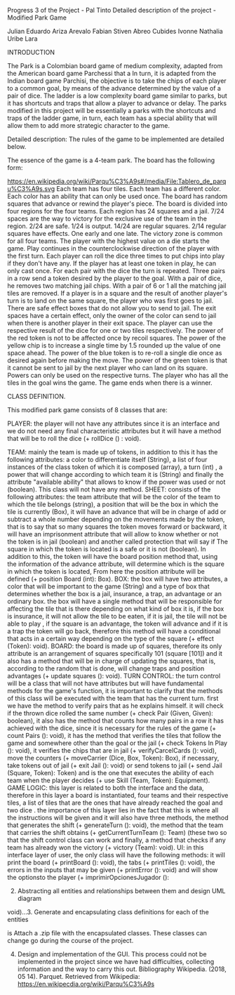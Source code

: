 Progress 3 of the Project - Pal Tinto
Detailed description of the project - Modified Park Game

Julian Eduardo Ariza Arevalo
Fabian Stiven Abreo Cubides
Ivonne Nathalia Uribe Lara

INTRODUCTION

The Park is a Colombian board game of medium complexity, adapted from the American board game Parchessi that a In turn, it is adapted from the Indian board game Parchisi, the objective is to take the chips of each player to a common goal, by means of the advance determined by the value of a pair of dice. The ladder is a low complexity board game similar to parks, but it has shortcuts and traps that allow a player to advance or delay. The parks modified in this project will be essentially a parks with the shortcuts and traps of the ladder game, in turn, each team has a special ability that will allow them to add more strategic character to the game.

Detailed description: The rules of the game to be implemented are detailed below.

The essence of the game is a 4-team park.
The board has the following form:


https://en.wikipedia.org/wiki/Parqu%C3%A9s#/media/File:Tablero_de_parqu%C3%A9s.svg
Each team has four tiles.
Each team has a different color.
Each color has an ability that can only be used once.
The board has random squares that advance or rewind the player's piece.
The board is divided into four regions for the four teams.
Each region has 24 squares and a jail.
7/24 spaces are the way to victory for the exclusive use of the team in the region.
2/24 are safe.
1/24 is output.
14/24 are regular squares.
2/14 regular squares have effects. One early and one late.
The victory zone is common for all four teams.
The player with the highest value on a die starts the game.
Play continues in the counterclockwise direction of the player with the first turn.
Each player can roll the dice three times to put chips into play if they don't have any.
If the player has at least one token in play, he can only cast once.
For each pair with the dice the turn is repeated.
Three pairs in a row send a token desired by the player to the goal.
With a pair of dice, he removes two matching jail chips.
With a pair of 6 or 1 all the matching jail tiles are removed.
If a player is in a square and the result of another player's turn is to land on the same square, the player who was first goes to jail.
There are safe effect boxes that do not allow you to send to jail.
The exit spaces have a certain effect, only the owner of the color can send to jail when there is another player in their exit space.
The player can use the respective result of the dice for one or two tiles respectively.
The power of the red token is not to be affected once by recoil squares.
The power of the yellow chip is to increase a single time by 1.5 rounded up the value of one space ahead.
The power of the blue token is to re-roll a single die once as desired again before making the move.
The power of the green token is that it cannot be sent to jail by the next player who can land on its square.
Powers can only be used on the respective turns.
The player who has all the tiles in the goal wins the game.
The game ends when there is a winner.

CLASS DEFINITION.

This modified park game consists of 8 classes that are:

PLAYER: the player will not have any attributes since it is an interface and we do not need any final characteristic attributes but it will have a method that will be to roll the dice (+ rollDice () : void).

TEAM: mainly the team is made up of tokens, in addition to this it has the following attributes: a color to differentiate itself (String), a list of four instances of the class token of which it is composed (array), a turn (int) , a power that will change according to which team it is (String) and finally the attribute "available ability" that allows to know if the power was used or not (boolean). This class will not have any method.
SHEET: consists of the following attributes: the team attribute that will be the color of the team to which the tile belongs (string), a position that will be the box in which the tile is currently (Box), it will have an advance that will be in charge of add or subtract a whole number depending on the movements made by the token, that is to say that so many squares the token moves forward or backward, it will have an imprisonment attribute that will allow to know whether or not the token is in jail (boolean) and another called protection that will say if The square in which the token is located is a safe or it is not (boolean). In addition to this, the token will have the board position method that, using the information of the advance attribute, will determine which is the square in which the token is located, From here the position attribute will be defined (+ position Board (int): Box).
BOX: the box will have two attributes, a color that will be important to the game (String) and a type of box that determines whether the box is a jail, insurance, a trap, an advantage or an ordinary box. the box will have a single method that will be responsible for affecting the tile that is there depending on what kind of box it is, if the box is insurance, it will not allow the tile to be eaten, if it is jail, the tile will not be able to play , if the square is an advantage, the token will advance and if it is a trap the token will go back, therefore this method will have a conditional that acts in a certain way depending on the type of the square (+ effect (Token): void).
BOARD: the board is made up of squares, therefore its only attribute is an arrangement of squares specifically 101 (square [101]) and it also has a method that will be in charge of updating the squares, that is, according to the random that is done, will change traps and position advantages (+ update squares (): void).
TURN CONTROL: the turn control will be a class that will not have attributes but will have fundamental methods for the game's function, it is important to clarify that the methods of this class will be executed with the team that has the current turn. first we have the method to verify pairs that as he explains himself. it will check if the thrown dice rolled the same number (+ check Pair (Given, Given): boolean), it also has the method that counts how many pairs in a row it has achieved with the dice, since it is necessary for the rules of the game (+ count Pairs (): void), it has the method that verifies the tiles that follow the game and somewhere other than the goal or the jail (+ check Tokens In Play (): void), it verifies the chips that are in jail (+ verifyCarcelCards (): void), move the counters (+ moveCarrier (Dice, Box, Token): Box), if necessary, take tokens out of jail (+ exit Jail (): void) or send tokens to jail (+ send Jail (Square, Token): Token) and is the one that executes the ability of each team when the player decides (+ use Skill (Team, Token): Equipment).
GAME LOGIC: this layer is related to both the interface and the data, therefore in this layer a board is instantiated, four teams and their respective tiles, a list of tiles that are the ones that have already reached the goal and two dice . the importance of this layer lies in the fact that this is where all the instructions will be given and it will also have three methods, the method that generates the shift (+ generateTurn (): void), the method that the team that carries the shift obtains (+ getCurrentTurnTeam (): Team) (these two so that the shift control class can work and finally, a method that checks if any team has already won the victory (+ victory (Team): void).
UI: in this interface layer of user, the only class will have the following methods: it will print the board (+ printBoard (): void), the tabs (+ printTiles (): void), the errors in the inputs that may be given (+ printError (): void) and will show the optionsto the player (+ imprimirOpcionesJugador ():

2. Abstracting all entities and relationships between them and design UML diagram



void)...3. Generate and encapsulating class definitions for each of the entities

is Attach a .zip file with the encapsulated classes. These classes can change go during the course of the project.

4. Design and implementation of the GUI.
This process could not be implemented in the project since we have had difficulties, collecting information and the way to carry this out.
Bibliography
Wikipedia. (2018, 05 14). Parquet. Retrieved from Wikipedia: https://en.wikipecdia.org/wiki/Parqu%C3%A9s
 




